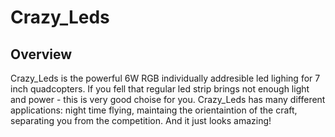 # Crazy_Leds

## Overview

Crazy_Leds is the powerful 6W RGB individually addresible led lighing for 7 inch quadcopters. If you fell that regular led strip brings not enough light and power - this is very good choise for you. Crazy_Leds has many different applications: night time flying, maintaing the orientaintion of the craft, separating you from the competition. And it just looks amazing! 
